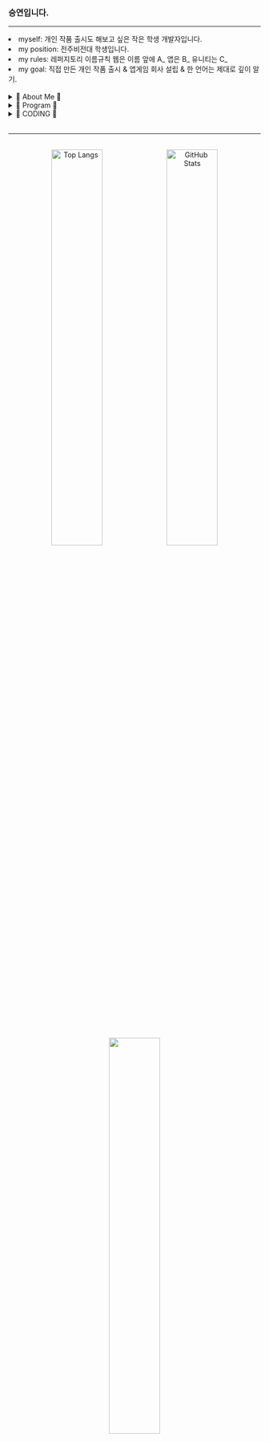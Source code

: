 <body>
<div>
<h3>승연입니다.</h3>
<hr>
<li> myself: 개인 작품 출시도 해보고 싶은 작은 학생 개발자입니다.</li>
<li> my position: 전주비전대 학생입니다.</li>
<li> my rules: 레퍼지토리 이름규칙 웹은 이름 앞에 A_ 앱은 B_ 유니티는 C_</li>
<li> my goal: 직접 만든 개인 작품 출시 & 앱게임 회사 설립 & 한 언어는 제대로 깊이 알기.</li>
<br>
</div>

<div>
<details>
<summary>
  🧸 About Me 🧸
</summary>
<a href="https://blog.naver.com/catoo_4" target="_blank"><img src="https://img.shields.io/badge/BLOG(Daily)-03C75A?style=flat-square&logo=Naver&logoColor=white"></a>
<a href="https://seungyeon04.github.io/A_Study/" target="_blank"><img src="https://img.shields.io/badge/BLOG(Study1)-000000?style=flat-square&logo=github&logoColor=white"></a>
<a href="https://velog.io/@seungyeon04" target="_blank"><img src="https://img.shields.io/badge/BLOG(Study2)-999111?style=flat-square&logo=velog&logoColor=white"></a><br>
<a href="https://purple-tail-e77.notion.site/b3a4e9bf905f4ed28251a383aec9d9e3?pvs=74"><img src="https://img.shields.io/badge/notion(X)-000000?style=flat-square&logo=notion&logoColor=white"></a>
<a href="https://www.instagram.com/druiddroing"><img src="https://img.shields.io/badge/Instagram-E4405F?style=flat-square&logo=Instagram&logoColor=white"/></a>
</details>

<details>
<summary>
 🚀 Program 🚀
</summary>
<img src="https://img.shields.io/badge/unity-%23000000.svg?style=flat-square&logo=unity&logoColor=white"> </a><br>
  <img src="https://img.shields.io/badge/Visual Studio-5C2D91?style=flat-square&logo=Visual Studio&logoColor=white"/>
<img src="https://img.shields.io/badge/Visual Studio Code-007ACC?style=flat-square&logo=Visual Studio Code&logoColor=white"/><br>
<img src="https://img.shields.io/badge/Xshell-0033A0?style=flat-square&logo=Xshell&logoColor=white">
<img src="https://img.shields.io/badge/VirtualBox-183A61?style=flat-square&logo=VirtualBox&logoColor=white">
<img src="https://img.shields.io/badge/Linux-FCC624?style=flat-square&logo=Linux&logoColor=black">
<img src="https://img.shields.io/badge/Ubuntu-E95420?style=flat-square&logo=Ubuntu&logoColor=white">
</details>

<details>
<summary>
🌈 CODING 🌈
</summary>
<img src="https://img.shields.io/badge/C%23-%23239120?style=flat-square&logo=csharp&logoColor=white"/>
<img src="https://img.shields.io/badge/C-A8B9CC?style=flat-square&logo=C&logoColor=white"/>
<image src="https://img.shields.io/badge/html5-E34F26?style=flat-square&logo=html5&logoColor=white">
<img src="https://img.shields.io/badge/css-1572B6?style=flat-square&logo=css3&logoColor=white">
<img src="https://img.shields.io/badge/react-50bcdf?style=flat-square&logo=react&logoColor=white"/>
</details>
</div>
  
<br>
<hr>
<br>

<div align="center">
  <img src="https://github-readme-stats.vercel.app/api/top-langs/?username=SeungYeon04&layout=donut" alt="Top Langs" style="width: 45%;" />
  <img src="https://github-readme-stats.vercel.app/api?username=SeungYeon04&show_icons=true" alt="GitHub Stats" style="width: 45%;" />
</div>

<br>

<div align="center">
<a href="https://github.com/devxb/gitanimals">
  <img src="https://render.gitanimals.org/farms/{SeungYeon04}" style="width: 45%";/>
</a>


</div>

</body>
